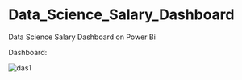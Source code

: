 # Data_Science_Salary_Dashboard
Data Science Salary Dashboard on Power Bi

Dashboard:

![das1](https://user-images.githubusercontent.com/87280331/187068712-4ef33482-e78f-4459-ad7b-db624ef9b848.JPG)
